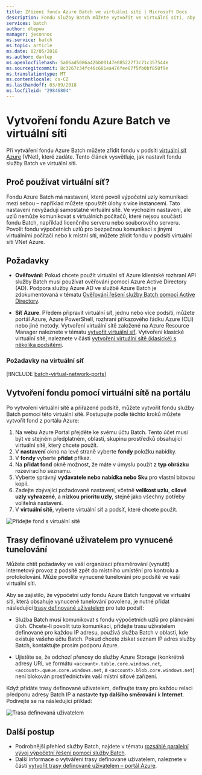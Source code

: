 ```yaml
---
title: Zřízení fondu Azure Batch ve virtuální síti | Microsoft Docs
description: Fondu služby Batch můžete vytvořit ve virtuální síti, aby výpočetní uzly bezpečně komunikovat s ostatních virtuálních počítačů v síti, jako je například souborový server.
services: batch
author: dlepow
manager: jeconnoc
ms.service: batch
ms.topic: article
ms.date: 02/05/2018
ms.author: danlep
ms.openlocfilehash: 5a06ad5086a42bb00147e085227f3c71c357544e
ms.sourcegitcommit: 8c3267c34fc46c681ea476fee87f5fb0bf858f9e
ms.translationtype: MT
ms.contentlocale: cs-CZ
ms.lasthandoff: 03/09/2018
ms.locfileid: "29846804"
---
```

# <a name="create-an-azure-batch-pool-in-a-virtual-network"></a>Vytvoření fondu Azure Batch ve virtuální síti


Při vytváření fondu Azure Batch můžete zřídit fondu v podsíti [virtuální síť Azure](../virtual-network/virtual-networks-overview.md) (VNet), které zadáte. Tento článek vysvětluje, jak nastavit fondu služby Batch ve virtuální síti. 



## <a name="why-use-a-vnet"></a>Proč používat virtuální síť?


Fondu Azure Batch má nastavení, které povolí výpočetní uzly komunikaci mezi sebou – například můžete spouštět úlohy s více instancemi. Tato nastavení nevyžadují samostatné virtuální sítě. Ve výchozím nastavení, ale uzlů nemůže komunikovat s virtuálních počítačů, které nejsou součástí fondu Batch, například licenčního serveru nebo souborového serveru. Povolit fondu výpočetních uzlů pro bezpečnou komunikaci s jinými virtuálními počítači nebo k místní síti, můžete zřídit fondu v podsíti virtuální sítí VNet Azure. 



## <a name="prerequisites"></a>Požadavky

* **Ověřování**: Pokud chcete použít virtuální síť Azure klientské rozhraní API služby Batch musí používat ověřování pomocí Azure Active Directory (AD). Podpora služby Azure AD ve službě Azure Batch je zdokumentovaná v tématu [Ověřování řešení služby Batch pomocí Active Directory](batch-aad-auth.md). 

* **Síť Azure**. Předem připravit virtuální síť, jednu nebo více podsítí, můžete portál Azure, Azure PowerShell, rozhraní příkazového řádku Azure (CLI) nebo jiné metody. Vytvoření virtuální sítě založené na Azure Resource Manager naleznete v tématu [vytvořit virtuální síť](../virtual-network/manage-virtual-network.md#create-a-virtual-network). Vytvoření klasické virtuální sítě, naleznete v části [vytvoření virtuální sítě (klasické) s několika podsítěmi](../virtual-network/create-virtual-network-classic.md).

### <a name="vnet-requirements"></a>Požadavky na virtuální síť
[!INCLUDE [batch-virtual-network-ports](../../includes/batch-virtual-network-ports.md)]
    
## <a name="create-a-pool-with-a-vnet-in-the-portal"></a>Vytvoření fondu pomocí virtuální sítě na portálu

Po vytvoření virtuální sítě a přiřazené podsítě, můžete vytvořit fondu služby Batch pomocí této virtuální sítě. Postupujte podle těchto kroků můžete vytvořit fond z portálu Azure: 



1. Na webu Azure Portal přejděte ke svému účtu Batch. Tento účet musí být ve stejném předplatném, oblasti, skupinu prostředků obsahující virtuální sítě, který chcete použít. 
2. V **nastavení** okno na levé straně vyberte **fondy** položku nabídky.
3. V **fondy** vyberte **přidat** příkaz.
4. Na **přidat fond** okně možnost, že máte v úmyslu použít z **typ obrázku** rozevíracího seznamu. 
5. Vyberte správný **vydavatele nebo nabídka nebo Sku** pro vlastní bitovou kopii.
6. Zadejte zbývající požadované nastavení, včetně **velikost uzlu**, **cílové uzly vyhrazené**, a **nízkou prioritu uzly**, stejně jako všechny potřeby volitelná nastavení.
7. V **virtuální sítě**, vyberte virtuální síť a podsíť, které chcete použít.
  
  ![Přidejte fond s virtuální sítě](./media/batch-virtual-network/add-vnet-pool.png)

## <a name="user-defined-routes-for-forced-tunneling"></a>Trasy definované uživatelem pro vynucené tunelování

Můžete chtít požadavky ve vaší organizaci přesměrování (vynutit) internetový provoz z podsítě zpět do místního umístění pro kontrolu a protokolování. Může povolíte vynucené tunelování pro podsítě ve vaší virtuální síti. 

Aby se zajistilo, že výpočetní uzly fondu Azure Batch fungovat ve virtuální síti, která obsahuje vynucené tunelování povolena, je nutné přidat následující [trasy definované uživatelem](../virtual-network/virtual-networks-udr-overview.md) pro tuto podsíť:

* Služba Batch musí komunikovat s fondu výpočetních uzlů pro plánování úloh. Chcete-li povolit tuto komunikaci, přidejte trasu uživatelem definované pro každou IP adresu, používá služba Batch v oblasti, kde existuje vašeho účtu Batch. Pokud chcete získat seznam IP adres služby Batch, kontaktujte prosím podporu Azure.

* Ujistěte se, že odchozí přenosy do služby Azure Storage (konkrétně adresy URL ve formátu `<account>.table.core.windows.net`, `<account>.queue.core.windows.net`, a `<account>.blob.core.windows.net`) není blokován prostřednictvím vaší místní síťové zařízení.

Když přidáte trasy definované uživatelem, definujte trasy pro každou relaci předponu adresy Batch IP a nastavte **typ dalšího směrování** k **Internet**. Podívejte se na následující příklad:

![Trasa definovaná uživatelem](./media/batch-virtual-network/user-defined-route.png)

## <a name="next-steps"></a>Další postup

- Podrobnější přehled služby Batch, najdete v tématu [rozsáhlé paralelní vývoj výpočetní řešení pomocí služby Batch](batch-api-basics.md).
- Další informace o vytváření trasy definované uživatelem, naleznete v části [vytvořit trasy definované uživatelem – portál Azure](../virtual-network/tutorial-create-route-table-portal.md).

